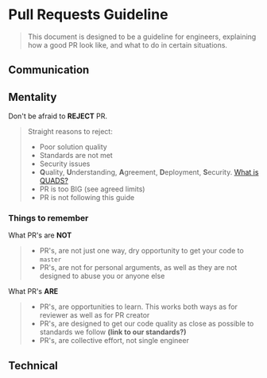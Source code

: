 # Pull Requests Guideline
> This document is designed to be a guideline for engineers, explaining how a good PR look like, and what to do in certain situations. 

## Communication

## Mentality
Don't be afraid to **REJECT** PR.
> Straight reasons to reject:
> - Poor solution quality
> - Standards are not met
> - Security issues
> - **Q**uality, **U**nderstanding, **A**greement, **D**eployment, **S**ecurity. 
[What is QUADS?](https://gocomparecom.sharepoint.com/Tech-Engineering/SitePages/Pull-Request-Guide.aspx) 
> - PR is too BIG (see agreed limits)
> - PR is not following this guide
### Things to remember
What PR's are **NOT**
> - PR's, are not just one way, dry opportunity to get your code to `master`
> - PR's, are not for personal arguments, as well as they are not designed to abuse you or anyone else

What PR's **ARE**
> - PR's, are opportunities to learn. This works both ways as for reviewer as well as for PR creator
> - PR's, are designed to get our code quality as close as possible to standards we follow **(link to our standards?)**
> - PR's, are collective effort, not single engineer

## Technical
